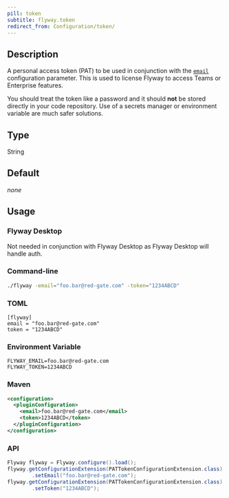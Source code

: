 ```yaml
---
pill: token
subtitle: flyway.token
redirect_from: Configuration/token/
---
```


## Description

A personal access token (PAT) to be used in conjunction with the [`email`](<Configuration/Flyway Namespace/Flyway Email Setting>)
configuration parameter. This is used to license Flyway to access Teams or Enterprise features.

You should treat the token like a password and it should **not** be stored directly in your code repository. Use of a secrets manager or environment variable are much safer solutions.

## Type

String

## Default

<i>none</i>

## Usage

### Flyway Desktop

Not needed in conjunction with Flyway Desktop as Flyway Desktop will handle auth.

### Command-line

```bash
./flyway -email="foo.bar@red-gate.com" -token="1234ABCD"
```

### TOML

```properties
[flyway]
email = "foo.bar@red-gate.com"
token = "1234ABCD"
```

### Environment Variable

```properties
FLYWAY_EMAIL=foo.bar@red-gate.com
FLYWAY_TOKEN=1234ABCD
```

### Maven

```xml
<configuration>
  <pluginConfiguration>
    <email>foo.bar@red-gate.com</email>
    <token>1234ABCD</token>
  </pluginConfiguration>
</configuration>
```

### API

```java
Flyway flyway = Flyway.configure().load();
flyway.getConfigurationExtension(PATTokenConfigurationExtension.class)
        .setEmail("foo.bar@red-gate.com");
flyway.getConfigurationExtension(PATTokenConfigurationExtension.class)
        .setToken("1234ABCD");  
```
